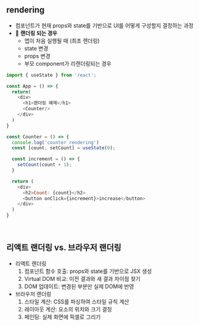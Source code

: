 ## rendering
- 컴포넌트가 현재 props와 state를 기반으로 UI를 어떻게 구성할지 결정하는 과정
- 🌟 **랜더링 되는 경우**
  - 앱이 처음 실행될 때 (최초 랜더링)
  - state 변경
  - props 변경
  - 부모 component가 리랜더링되는 경우
```javascript
import { useState } from 'react';

const App = () => {
  return(
    <div>
      <h1>렌더링 예제</h1>
      <Counter/>
    </div>
  )
}

const Counter = () => {
  console.log('counter rendering')
  const [count, setCount] = useState(0);

  const increment = () => {
    setCount(count + 1);
  }

  return (
    <div>
      <h2>Count: {count}</h2>
      <button onClick={increment}>increase</button>
    </div>
  )
}
```
<br/>

## 리액트 랜더링 vs. 브라우저 랜더링
- 리액트 랜더링
  1. 컴포넌트 함수 호출: props와 state를 기반으로 JSX 생성
  2. Virtual DOM 비교: 이전 결과와 새 결과 차이점 찾기
  3. DOM 업데이트: 변경된 부분만 실제 DOM에 반영
- 브라우저 랜더링
  1. 스타일 계산: CSS를 파싱하여 스타일 규칙 계산
  2. 레이아웃 계산: 요소의 위치와 크기 결정
  3. 페인팅: 실제 화면에 픽셀로 그리기